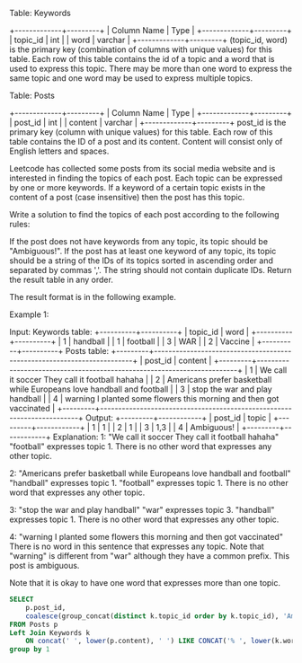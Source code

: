 Table: Keywords

+-------------+---------+
| Column Name | Type    |
+-------------+---------+
| topic_id    | int     |
| word        | varchar |
+-------------+---------+
(topic_id, word) is the primary key (combination of columns with unique values) for this table.
Each row of this table contains the id of a topic and a word that is used to express this topic.
There may be more than one word to express the same topic and one word may be used to express multiple topics.
 

Table: Posts

+-------------+---------+
| Column Name | Type    |
+-------------+---------+
| post_id     | int     |
| content     | varchar |
+-------------+---------+
post_id is the primary key (column with unique values) for this table.
Each row of this table contains the ID of a post and its content.
Content will consist only of English letters and spaces.
 

Leetcode has collected some posts from its social media website and is interested in finding the topics of each post. Each topic can be expressed by one or more keywords. If a keyword of a certain topic exists in the content of a post (case insensitive) then the post has this topic.

Write a solution to find the topics of each post according to the following rules:

If the post does not have keywords from any topic, its topic should be "Ambiguous!".
If the post has at least one keyword of any topic, its topic should be a string of the IDs of its topics sorted in ascending order and separated by commas ','. The string should not contain duplicate IDs.
Return the result table in any order.

The result format is in the following example.

 

Example 1:

Input: 
Keywords table:
+----------+----------+
| topic_id | word     |
+----------+----------+
| 1        | handball |
| 1        | football |
| 3        | WAR      |
| 2        | Vaccine  |
+----------+----------+
Posts table:
+---------+------------------------------------------------------------------------+
| post_id | content                                                                |
+---------+------------------------------------------------------------------------+
| 1       | We call it soccer They call it football hahaha                         |
| 2       | Americans prefer basketball while Europeans love handball and football |
| 3       | stop the war and play handball                                         |
| 4       | warning I planted some flowers this morning and then got vaccinated    |
+---------+------------------------------------------------------------------------+
Output: 
+---------+------------+
| post_id | topic      |
+---------+------------+
| 1       | 1          |
| 2       | 1          |
| 3       | 1,3        |
| 4       | Ambiguous! |
+---------+------------+
Explanation: 
1: "We call it soccer They call it football hahaha"
"football" expresses topic 1. There is no other word that expresses any other topic.

2: "Americans prefer basketball while Europeans love handball and football"
"handball" expresses topic 1. "football" expresses topic 1. 
There is no other word that expresses any other topic.

3: "stop the war and play handball"
"war" expresses topic 3. "handball" expresses topic 1.
There is no other word that expresses any other topic.

4: "warning I planted some flowers this morning and then got vaccinated"
There is no word in this sentence that expresses any topic. Note that "warning" is different from "war" although they have a common prefix. 
This post is ambiguous.

Note that it is okay to have one word that expresses more than one topic.


```sql
SELECT
    p.post_id,
    coalesce(group_concat(distinct k.topic_id order by k.topic_id), 'Ambiguous!') as topic
FROM Posts p
Left Join Keywords k
    ON concat(' ', lower(p.content), ' ') LIKE CONCAT('% ', lower(k.word), ' %')
group by 1
```